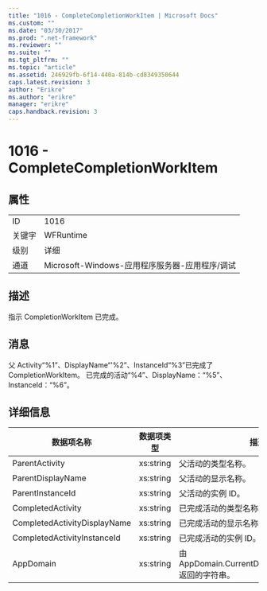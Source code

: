 ```yaml
---
title: "1016 - CompleteCompletionWorkItem | Microsoft Docs"
ms.custom: ""
ms.date: "03/30/2017"
ms.prod: ".net-framework"
ms.reviewer: ""
ms.suite: ""
ms.tgt_pltfrm: ""
ms.topic: "article"
ms.assetid: 246929fb-6f14-440a-814b-cd8349350644
caps.latest.revision: 3
author: "Erikre"
ms.author: "erikre"
manager: "erikre"
caps.handback.revision: 3
---
```

# 1016 - CompleteCompletionWorkItem
## 属性  
  
|||  
|-|-|  
|ID|1016|  
|关键字|WFRuntime|  
|级别|详细|  
|通道|Microsoft\-Windows\-应用程序服务器\-应用程序\/调试|  
  
## 描述  
 指示 CompletionWorkItem 已完成。  
  
## 消息  
 父 Activity“%1”、DisplayName“'%2”、InstanceId“%3”已完成了 CompletionWorkItem。  已完成的活动“%4”、DisplayName：“%5”、InstanceId：“%6”。  
  
## 详细信息  
  
|数据项名称|数据项类型|描述|  
|-----------|-----------|--------|  
|ParentActivity|xs:string|父活动的类型名称。|  
|ParentDisplayName|xs:string|父活动的显示名称。|  
|ParentInstanceId|xs:string|父活动的实例 ID。|  
|CompletedActivity|xs:string|已完成活动的类型名称。|  
|CompletedActivityDisplayName|xs:string|已完成活动的显示名称。|  
|CompletedActivityInstanceId|xs:string|已完成活动的实例 ID。|  
|AppDomain|xs:string|由 AppDomain.CurrentDomain.FriendlyName 返回的字符串。|